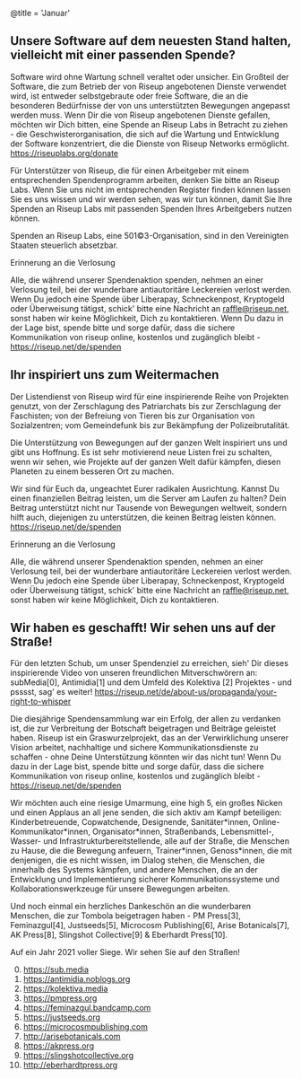 @title = 'Januar'


Unsere Software auf dem neuesten Stand halten, vielleicht mit einer passenden Spende?
-------------------------------------------------------------------------------------

Software wird ohne Wartung schnell veraltet oder unsicher. Ein Großteil der Software, die zum Betrieb der von Riseup angebotenen Dienste verwendet wird, ist entweder selbstgebraute oder freie Software, die an die besonderen Bedürfnisse der von uns unterstützten Bewegungen angepasst werden muss. Wenn Dir die von Riseup angebotenen Dienste gefallen, möchten wir Dich bitten, eine Spende an Riseup Labs in Betracht zu ziehen - die Geschwisterorganisation, die sich auf die Wartung und Entwicklung der Software konzentriert, die die Dienste von Riseup Networks ermöglicht. https://riseuplabs.org/donate

Für Unterstützer von Riseup, die für einen Arbeitgeber mit einem entsprechenden Spendenprogramm arbeiten, denken Sie bitte an Riseup Labs. Wenn Sie uns nicht im entsprechenden Register finden können lassen Sie es uns wissen und wir werden sehen, was wir tun können, damit Sie Ihre Spenden an Riseup Labs mit passenden Spenden Ihres Arbeitgebers nutzen können.

Spenden an Riseup Labs, eine 501©3-Organisation, sind in den Vereinigten Staaten steuerlich absetzbar.

Erinnerung an die Verlosung

Alle, die während unserer Spendenaktion spenden, nehmen an einer Verlosung teil, bei der wunderbare antiautoritäre Leckereien verlost werden. Wenn Du jedoch eine Spende über Liberapay, Schneckenpost, Kryptogeld oder Überweisung tätigst, schick' bitte eine Nachricht an raffle@riseup.net, sonst haben wir keine Möglichkeit, Dich zu kontaktieren. Wenn Du dazu in der Lage bist, spende bitte und sorge dafür, dass die sichere Kommunikation von riseup online, kostenlos und zugänglich bleibt - https://riseup.net/de/spenden


Ihr inspiriert uns zum Weitermachen
-----------------------------------

Der Listendienst von Riseup wird für eine inspirierende Reihe von Projekten genutzt, von der Zerschlagung des Patriarchats bis zur Zerschlagung der Faschisten; von der Befreiung von Tieren bis zur Organisation von Sozialzentren; vom Gemeindefunk bis zur Bekämpfung der Polizeibrutalität.

Die Unterstützung von Bewegungen auf der ganzen Welt inspiriert uns und gibt uns Hoffnung. Es ist sehr motivierend neue Listen frei zu schalten, wenn wir sehen, wie Projekte auf der ganzen Welt dafür kämpfen, diesen Planeten zu einem besseren Ort zu machen.

Wir sind für Euch da, ungeachtet Eurer radikalen Ausrichtung. Kannst Du einen finanziellen Beitrag leisten, um die Server am Laufen zu halten? Dein Beitrag unterstützt nicht nur Tausende von Bewegungen weltweit, sondern hilft auch, diejenigen zu unterstützen, die keinen Beitrag leisten können. https://riseup.net/de/spenden

Erinnerung an die Verlosung

Alle, die während unserer Spendenaktion spenden, nehmen an einer Verlosung teil, bei der wunderbare antiautoritäre Leckereien verlost werden. Wenn Du jedoch eine Spende über Liberapay, Schneckenpost, Kryptogeld oder Überweisung tätigst, schick' bitte eine Nachricht an raffle@riseup.net, sonst haben wir keine Möglichkeit, Dich zu kontaktieren.


Wir haben es geschafft! Wir sehen uns auf der Straße!
-----------------------------------------------------

Für den letzten Schub, um unser Spendenziel zu erreichen, sieh' Dir dieses inspirierende Video von unseren freundlichen Mitverschwörern an: subMedia[0], Antimidia[1] und dem Umfeld des Kolektiva [2] Projektes - und psssst, sag' es weiter! https://riseup.net/de/about-us/propaganda/your-right-to-whisper

Die diesjährige Spendensammlung war ein Erfolg, der allen zu verdanken ist, die zur Verbreitung der Botschaft beigetragen und Beiträge geleistet haben. Riseup ist ein Graswurzelprojekt, das an der Verwirklichung unserer Vision arbeitet, nachhaltige und sichere Kommunikationsdienste zu schaffen - ohne Deine Unterstützung könnten wir das nicht tun! Wenn Du dazu in der Lage bist, spende bitte und sorge dafür, dass die sichere Kommunikation von riseup online, kostenlos und zugänglich bleibt - https://riseup.net/de/spenden

Wir möchten auch eine riesige Umarmung, eine high 5, ein großes Nicken und einen Applaus an all jene senden, die sich aktiv am Kampf beteiligen: Kinderbetreuende, Copwatchende, Designende, Sanitäter\*innen, Online-Kommunikator\*innen, Organisator\*innen, Straßenbands, Lebensmittel-, Wasser- und Infrastrukturbereitstellende, alle auf der Straße, die Menschen zu Hause, die die Bewegung anfeuern, Trainer\*innen, Genoss\*innen, die mit denjenigen, die es nicht wissen, im Dialog stehen, die Menschen, die innerhalb des Systems kämpfen, und andere Menschen, die an der Entwicklung und Implementierung sicherer Kommunikationssysteme und Kollaborationswerkzeuge für unsere Bewegungen arbeiten.

Und noch einmal ein herzliches Dankeschön an die wunderbaren Menschen, die zur Tombola beigetragen haben - PM Press[3], Feminazgul[4], Justseeds[5], Microcosm Publishing[6], Arise Botanicals[7], AK Press[8], Slingshot Collective[9] & Eberhardt Press[10]. 

Auf ein Jahr 2021 voller Siege. Wir sehen Sie auf den Straßen!

0. https://sub.media
1. https://antimidia.noblogs.org
2. https://kolektiva.media
3. https://pmpress.org
4. https://feminazgul.bandcamp.com
5. https://justseeds.org
6. https://microcosmpublishing.com
7. http://arisebotanicals.com
8. https://akpress.org
9. https://slingshotcollective.org
10. http://eberhardtpress.org